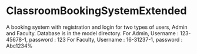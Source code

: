 # ClassroomBookingSystemExtended
A booking system with registration and login for two types of users, Admin and Faculty.
Database is in the model directory.
For Admin, Username : 123-45678-1, password : 123
For Faculty, Username : 16-31237-1, password : Abc1234%
